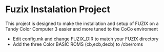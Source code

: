 # Fuzix Instalation Project

This project is designed to make the installation and setup of FUZIX
on a Tandy Color Computer 3 easier and more tuned to the CoCo
enviroment

* Edit config.mk and change FUZIX_DIR to match your FUZIX directory
* Add the three Color BASIC ROMS (cb,ecb,decb) to /cbe/roms
